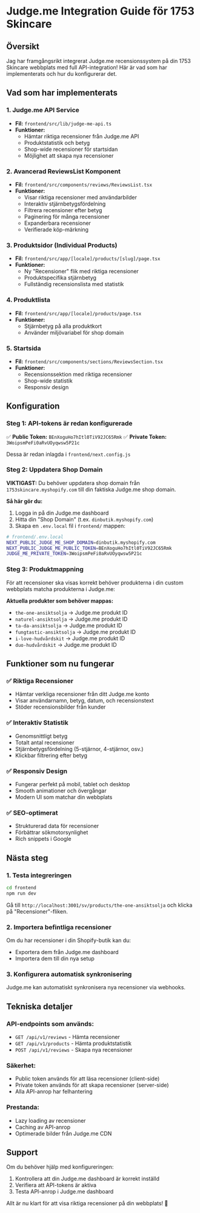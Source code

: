# Judge.me Integration Guide för 1753 Skincare

## Översikt

Jag har framgångsrikt integrerat Judge.me recensionssystem på din 1753 Skincare webbplats med full API-integration! Här är vad som har implementerats och hur du konfigurerar det.

## Vad som har implementerats

### 1. Judge.me API Service
- **Fil:** `frontend/src/lib/judge-me-api.ts`
- **Funktioner:** 
  - Hämtar riktiga recensioner från Judge.me API
  - Produktstatistik och betyg
  - Shop-wide recensioner för startsidan
  - Möjlighet att skapa nya recensioner

### 2. Avancerad ReviewsList Komponent
- **Fil:** `frontend/src/components/reviews/ReviewsList.tsx`
- **Funktioner:**
  - Visar riktiga recensioner med användarbilder
  - Interaktiv stjärnbetygsfördelning
  - Filtrera recensioner efter betyg
  - Paginering för många recensioner
  - Expanderbara recensioner
  - Verifierade köp-märkning

### 3. Produktsidor (Individual Products)
- **Fil:** `frontend/src/app/[locale]/products/[slug]/page.tsx`
- **Funktioner:**
  - Ny "Recensioner" flik med riktiga recensioner
  - Produktspecifika stjärnbetyg
  - Fullständig recensionslista med statistik

### 4. Produktlista
- **Fil:** `frontend/src/app/[locale]/products/page.tsx`
- **Funktioner:**
  - Stjärnbetyg på alla produktkort
  - Använder miljövariabel för shop domain

### 5. Startsida
- **Fil:** `frontend/src/components/sections/ReviewsSection.tsx`
- **Funktioner:**
  - Recensionssektion med riktiga recensioner
  - Shop-wide statistik
  - Responsiv design

## Konfiguration

### Steg 1: API-tokens är redan konfigurerade
✅ **Public Token:** `BEnXoguHo7hItl0TiV92JC65Rmk`
✅ **Private Token:** `3WoipsmPeFi0aRvUOyqwsw5P21c`

Dessa är redan inlagda i `frontend/next.config.js`

### Steg 2: Uppdatera Shop Domain
**VIKTIGAST:** Du behöver uppdatera shop domain från `1753skincare.myshopify.com` till din faktiska Judge.me shop domain.

**Så här gör du:**
1. Logga in på din Judge.me dashboard
2. Hitta din "Shop Domain" (t.ex. `dinbutik.myshopify.com`)
3. Skapa en `.env.local` fil i `frontend/` mappen:

```bash
# frontend/.env.local
NEXT_PUBLIC_JUDGE_ME_SHOP_DOMAIN=dinbutik.myshopify.com
NEXT_PUBLIC_JUDGE_ME_PUBLIC_TOKEN=BEnXoguHo7hItl0TiV92JC65Rmk
JUDGE_ME_PRIVATE_TOKEN=3WoipsmPeFi0aRvUOyqwsw5P21c
```

### Steg 3: Produktmappning
För att recensioner ska visas korrekt behöver produkterna i din custom webbplats matcha produkterna i Judge.me:

**Aktuella produkter som behöver mappas:**
- `the-one-ansiktsolja` → Judge.me produkt ID
- `naturel-ansiktsolja` → Judge.me produkt ID
- `ta-da-ansiktsolja` → Judge.me produkt ID
- `fungtastic-ansiktsolja` → Judge.me produkt ID
- `i-love-hudvårdskit` → Judge.me produkt ID
- `duo-hudvårdskit` → Judge.me produkt ID

## Funktioner som nu fungerar

### ✅ Riktiga Recensioner
- Hämtar verkliga recensioner från ditt Judge.me konto
- Visar användarnamn, betyg, datum, och recensionstext
- Stöder recensionsbilder från kunder

### ✅ Interaktiv Statistik
- Genomsnittligt betyg
- Totalt antal recensioner
- Stjärnbetygsfördelning (5-stjärnor, 4-stjärnor, osv.)
- Klickbar filtrering efter betyg

### ✅ Responsiv Design
- Fungerar perfekt på mobil, tablet och desktop
- Smooth animationer och övergångar
- Modern UI som matchar din webbplats

### ✅ SEO-optimerat
- Strukturerad data för recensioner
- Förbättrar sökmotorsynlighet
- Rich snippets i Google

## Nästa steg

### 1. Testa integreringen
```bash
cd frontend
npm run dev
```
Gå till `http://localhost:3001/sv/products/the-one-ansiktsolja` och klicka på "Recensioner"-fliken.

### 2. Importera befintliga recensioner
Om du har recensioner i din Shopify-butik kan du:
- Exportera dem från Judge.me dashboard
- Importera dem till din nya setup

### 3. Konfigurera automatisk synkronisering
Judge.me kan automatiskt synkronisera nya recensioner via webhooks.

## Tekniska detaljer

### API-endpoints som används:
- `GET /api/v1/reviews` - Hämta recensioner
- `GET /api/v1/products` - Hämta produktstatistik
- `POST /api/v1/reviews` - Skapa nya recensioner

### Säkerhet:
- Public token används för att läsa recensioner (client-side)
- Private token används för att skapa recensioner (server-side)
- Alla API-anrop har felhantering

### Prestanda:
- Lazy loading av recensioner
- Caching av API-anrop
- Optimerade bilder från Judge.me CDN

## Support

Om du behöver hjälp med konfigureringen:
1. Kontrollera att din Judge.me dashboard är korrekt inställd
2. Verifiera att API-tokens är aktiva
3. Testa API-anrop i Judge.me dashboard

Allt är nu klart för att visa riktiga recensioner på din webbplats! 🎉 